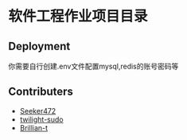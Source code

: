 # 软件工程作业项目目录

## Deployment

<!--TODO! add deployment guide -->

你需要自行创建.env文件配置mysql,redis的账号密码等

## Contributers

- [Seeker472](https://github.com/Seeker0472)
- [twilight-sudo](https://github.com/twilight-sudo)
- [Brillian-t](https://github.com/Brillian-t)
